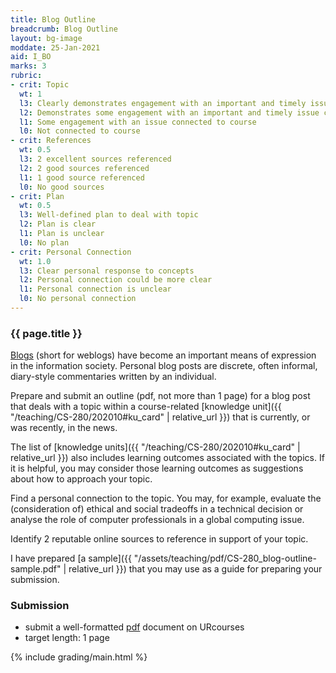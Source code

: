 ```yaml
---
title: Blog Outline
breadcrumb: Blog Outline
layout: bg-image
moddate: 25-Jan-2021
aid: I_BO
marks: 3
rubric:
- crit: Topic
  wt: 1
  l3: Clearly demonstrates engagement with an important and timely issue connected to course topics
  l2: Demonstrates some engagement with an important and timely issue connected to course
  l1: Some engagement with an issue connected to course
  l0: Not connected to course
- crit: References
  wt: 0.5
  l3: 2 excellent sources referenced
  l2: 2 good sources referenced
  l1: 1 good source referenced
  l0: No good sources
- crit: Plan
  wt: 0.5
  l3: Well-defined plan to deal with topic
  l2: Plan is clear
  l1: Plan is unclear
  l0: No plan
- crit: Personal Connection
  wt: 1.0
  l3: Clear personal response to concepts
  l2: Personal connection could be more clear
  l1: Personal connection is unclear
  l0: No personal connection
---
```

### {{ page.title }}

[Blogs](https://en.wikipedia.org/wiki/Blog) (short for weblogs) have become an important means of expression in the information society. Personal blog posts are discrete, often informal, diary-style commentaries written by an individual.

Prepare and submit an outline (pdf, not more than 1 page) for a blog post that deals with a topic within a course-related [knowledge unit]({{ "/teaching/CS-280/202010#ku_card" | relative_url }}) that is currently, or was recently, in the news.

The list of [knowledge units]({{ "/teaching/CS-280/202010#ku_card" | relative_url }}) also includes learning outcomes associated with the topics. If it is helpful, you may consider those learning outcomes as suggestions about how to approach your topic.

Find a personal connection to the topic. You may, for example, evaluate the (consideration of) ethical and social tradeoffs in a technical decision or analyse the role of computer professionals in a global computing issue.

Identify 2 reputable online sources to reference in support of your topic.

I have prepared [a sample]({{ "/assets/teaching/pdf/CS-280_blog-outline-sample.pdf" | relative_url }}) that you may use as a guide for preparing your submission.

### Submission

* submit a well-formatted [pdf](https://en.wikipedia.org/wiki/PDF) document on URcourses
* target length: 1 page

{% include grading/main.html %}
